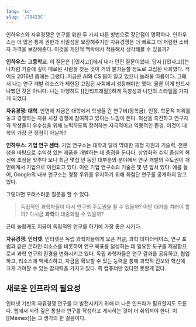 ```yaml
---
lang: 'ko'
slug: '/79423C'
---
```


인하우스와 자유경쟁은 연구를 위한 두 가지 다른 방법으로 장단점이 명확하다.
인하우스는 더 많은 통제 권한과 비밀성을 보장해주지만
자유경쟁은 더 빠르고 더 저렴한 소비자 가격을 보장해준다.
이것을 개인적 맥락에서 적용해서 생각해볼 수 있을까?

**인하우스: 고등학교**.
이 질문은 [[민사고]]에서 내가 던진 질문이었다.
당시 [[민사고]]는 나처럼 기술에 깊이 매료된 사람을 찾는 것이 거의 불가능할 정도로 고립된 사회였다.
적어도 2016년 쯤에는 그랬다.
지금은 AI와 CS 붐이 일고 있으니 놀라울 따름이다.
그래서 나는 연구 개발 리소스가 제한된 고립된 사회에서 성장해야만 했다.
물론 이게 반드시 나빴던 것은 아니다.
나는 다행히도 [[안티프래질]]하게 독창성과 나만의 스타일을 가지게 되었다.

**자유경쟁: 대학**.
반면에 지금은 대학에서 학생들 간 연구비(장학금), 인정, 학문적 지위를 놓고 경쟁하는 자유 시장 경쟁에 참여하고 있다는 느낌이 든다. 혁신을 촉진하고 연구자와 학생들이 우수성을 위해 노력하도록 장려하는 자극적이고 역동적인 환경. 이것이 대학의 가장 큰 장점이 아닐까?

**인하우스: 기업 연구 센터**.
기업 연구소는 대학과 달리 막대한 재정 자원과 기술력, 전문성을 바탕으로 수익성 있는 제품을 개발하는 데 중점을 둔다다. 상업화와 수익 중심의 혁신에 초점을 맞추다 보니 최근 몇십 년 동안 대부분의 분야에서 연구 개발의 주도권이 개인에게서 기업으로 이전되고 있다. 이런 기업 연구소의 기술은 몇 년 앞서 있다. 예를 들어, Google의 내부 연구소는 경쟁 우위를 유지하기 위해 최첨단 연구를 공개하지 않고 있다.

그렇다면 우려스러운 질문을 할 수 있다.

> 독립적인 과학자들이 다시 연구의 주도권을 쥘 수 있을까?
> 어떤 대가를 치러야 할까?
> 다시금 **과학**이 대중화될 수 있을까?

근데 놀랍게도 지금이 독립적인 연구를 하기에 가장 좋은 시기다.

**자유경쟁: 인터넷**.
인터넷은 독립 과학자들에게 오픈 저널, 과학 데이터베이스, 연구 포럼과 같은 온라인 리소스를 비롯하여 연구 목표를 달성하는 데 필요한 도구를 제공함으로써 과학 연구의 환경을 변화시키고 있다. 독립 과학자들은 연구 결과를 공유하고, 협업하고, 리소스에 액세스하고, 자금을 확보할 수 있는 능력을 통해 과학적 진보와 혁신에 크게 기여할 수 있는 잠재력을 가지고 있다. 즉 컴퓨터만 있다면 못할게 없다.

## 새로운 인프라의 필요성

인터넷 기반의 자유경쟁 연구를 더 발전시키기 위해 더 나은 인프라가 필요할지도 모른다. 웹에서 사려 깊은 통찰과 연구를 작성하고 게시하는 것이 더 쉬워져야 한다. 이 [[Memex]]는 그 생각의 한 걸음이다.
